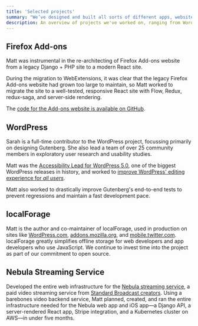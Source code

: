 ```yaml
---
title: 'Selected projects'
summary: "We’ve designed and built all sorts of different apps, websites, and products over the years. Here are just a few of the things we’ve worked on."
description: An overview of projects we've worked on, ranging from WordPress development and design systems to open-source projects and custom web apps.
---
```


## Firefox Add-ons

Matt was instrumental in the re-architecting of Firefox Add-ons website from a legacy Django + PHP site to a modern React site.

During the migration to WebExtensions, it was clear that the legacy Firefox Add-ons website had grown too large to maintain, so Matt worked to migrate the site to a well-tested, responsive React site with Flow, Redux, redux-saga, and server-side rendering.

The [code for the Add-ons website is available on GitHub](https://github.com/mozilla/addons-frontend).

## WordPress

Sarah is a full-time contributor to the WordPress project, focussing primarily on designing Gutenberg. She also lead a team of over 25 community members in exploratory user research and usability studies.

Matt was the [Accessibility Lead for WordPress 5.0](https://make.wordpress.org/core/2018/10/03/a-plan-for-5-0/), one of the biggest WordPress releases in history, and worked to [improve WordPress' editing experience for _all users_](https://make.wordpress.org/core/2018/10/18/regarding-accessibility-in-gutenberg/).

Matt also worked to drastically improve Gutenberg's end-to-end tests to prevent regressions and maintain a fast development pace.

## localForage

Matt is the author and co-maintainer of localForage, used in production on sites like [WordPress.com](http://wordpress.com/), [addons.mozilla.org](http://addons.mozilla.org/), and [mobile.twitter.com](http://mobile.twitter.com/). localForage greatly simplifies offline storage for web developers and app developers who use JavaScript. We continue to invest time into the project as part of our commitment to open source.

## Nebula Streaming Service

Developed the entire web infrastructure for the [Nebula streaming service](https://watchnebula.com), a paid video streaming service from [Standard Broadcast creators](https://standard.tv/). Using a barebones video backend service, Matt planned, created, and ran the entire infrastructure needed for the Nebula web app and iOS app—a Django API, a server-rendered React app, Stripe integration, and a Kubernetes cluster on AWS—in under five months.
